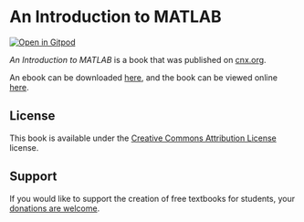 # An Introduction to MATLAB

[![Open in Gitpod](https://gitpod.io/button/open-in-gitpod.svg)](https://gitpod.io/from-referrer/)

_An Introduction to MATLAB_ is a book that was published on [cnx.org](https://cnx.org/).

An ebook can be downloaded [here](https://github.com/cnx-user-books/cnxbook-an-introduction-to-matlab/releases/latest), and the book can be viewed online [here](https://github.com/cnx-user-books/cnxbook-an-introduction-to-matlab/releases/latest).

## License
This book is available under the [Creative Commons Attribution License](./LICENSE) license.

## Support
If you would like to support the creation of free textbooks for students, your [donations are welcome](https://riceconnect.rice.edu/donation/support-openstax-banner).
